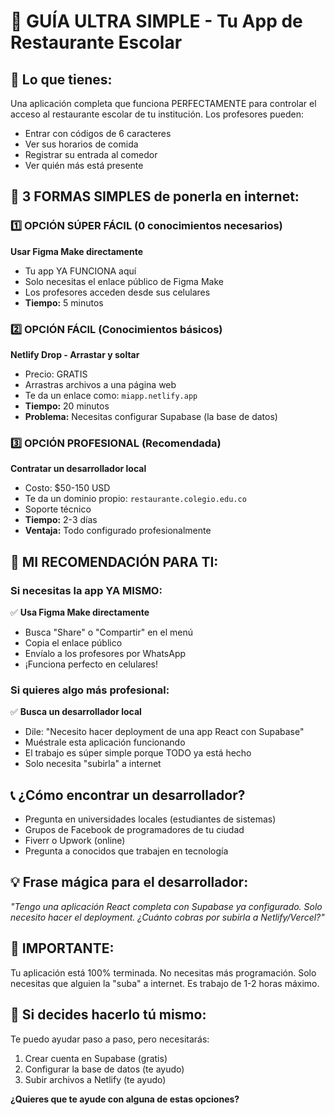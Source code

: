 # 📱 GUÍA ULTRA SIMPLE - Tu App de Restaurante Escolar

## 🎯 Lo que tienes:
Una aplicación completa que funciona PERFECTAMENTE para controlar el acceso al restaurante escolar de tu institución. Los profesores pueden:
- Entrar con códigos de 6 caracteres
- Ver sus horarios de comida
- Registrar su entrada al comedor
- Ver quién más está presente

## 🚀 3 FORMAS SIMPLES de ponerla en internet:

### 1️⃣ OPCIÓN SÚPER FÁCIL (0 conocimientos necesarios)
**Usar Figma Make directamente**
- Tu app YA FUNCIONA aquí
- Solo necesitas el enlace público de Figma Make
- Los profesores acceden desde sus celulares
- **Tiempo:** 5 minutos

### 2️⃣ OPCIÓN FÁCIL (Conocimientos básicos)
**Netlify Drop - Arrastar y soltar**
- Precio: GRATIS
- Arrastras archivos a una página web
- Te da un enlace como: `miapp.netlify.app`
- **Tiempo:** 20 minutos
- **Problema:** Necesitas configurar Supabase (la base de datos)

### 3️⃣ OPCIÓN PROFESIONAL (Recomendada)
**Contratar un desarrollador local**
- Costo: $50-150 USD
- Te da un dominio propio: `restaurante.colegio.edu.co`
- Soporte técnico
- **Tiempo:** 2-3 días
- **Ventaja:** Todo configurado profesionalmente

## 🎯 MI RECOMENDACIÓN PARA TI:

### Si necesitas la app YA MISMO:
✅ **Usa Figma Make directamente**
- Busca "Share" o "Compartir" en el menú
- Copia el enlace público
- Envíalo a los profesores por WhatsApp
- ¡Funciona perfecto en celulares!

### Si quieres algo más profesional:
✅ **Busca un desarrollador local**
- Dile: "Necesito hacer deployment de una app React con Supabase"
- Muéstrale esta aplicación funcionando
- El trabajo es súper simple porque TODO ya está hecho
- Solo necesita "subirla" a internet

## 📞 ¿Cómo encontrar un desarrollador?
- Pregunta en universidades locales (estudiantes de sistemas)
- Grupos de Facebook de programadores de tu ciudad
- Fiverr o Upwork (online)
- Pregunta a conocidos que trabajen en tecnología

## 💡 Frase mágica para el desarrollador:
*"Tengo una aplicación React completa con Supabase ya configurado. Solo necesito hacer el deployment. ¿Cuánto cobras por subirla a Netlify/Vercel?"*

## 🚨 IMPORTANTE:
Tu aplicación está 100% terminada. No necesitas más programación. Solo necesitas que alguien la "suba" a internet. Es trabajo de 1-2 horas máximo.

## 🔧 Si decides hacerlo tú mismo:
Te puedo ayudar paso a paso, pero necesitarás:
1. Crear cuenta en Supabase (gratis)
2. Configurar la base de datos (te ayudo)
3. Subir archivos a Netlify (te ayudo)

**¿Quieres que te ayude con alguna de estas opciones?**